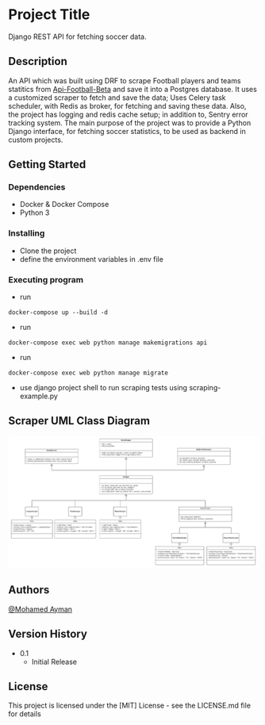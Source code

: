 # Project Title

Django REST API for fetching soccer data.

## Description

An API which was built using DRF to scrape Football players and teams statitics from [Api-Football-Beta](https://rapidapi.com/api-sports/api/api-football-beta) and save it into a Postgres database.
It uses a customized scraper to fetch and save the data; Uses Celery task scheduler, with Redis as broker, for fetching and saving these data.
Also, the project has logging and redis cache setup; in addition to, Sentry error tracking system.
The main purpose of the project was to provide a Python Django interface, for fetching soccer statistics, to be used as backend in custom projects.

## Getting Started

### Dependencies

* Docker & Docker Compose
* Python 3

### Installing

* Clone the project
* define the environment variables in .env file

### Executing program

* run 
```
docker-compose up --build -d
```
* run 
```
docker-compose exec web python manage makemigrations api
```
* run 
```
docker-compose exec web python manage migrate
```
* use django project shell to run scraping tests using scraping-example.py


## Scraper UML Class Diagram

![scraper UML](https://github.com/MohAyman3600/soccer_data_DRF/blob/master/Scraper_UML_Class_Diagram.png)


## Authors

[@Mohamed Ayman](https://www.linkedin.com/in/mohamed-ayman-311628141/)


## Version History

* 0.1
    * Initial Release

## License

This project is licensed under the [MIT] License - see the LICENSE.md file for details


